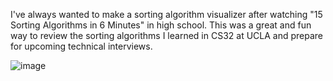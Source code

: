 I've always wanted to make a sorting algorithm visualizer after watching "15 Sorting Algorithms in 6 Minutes" in high school. This was a great and fun way to review the sorting algorithms I learned in CS32 at UCLA and prepare for upcoming technical interviews.

![image](https://user-images.githubusercontent.com/43976583/127590355-657f934a-6557-45e3-9425-14d207912e4c.png)

